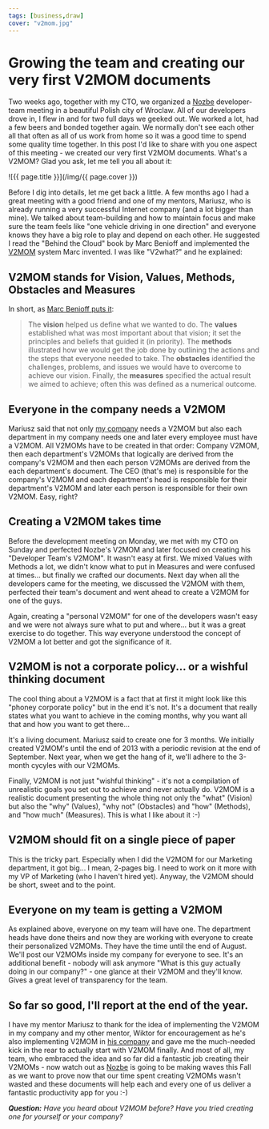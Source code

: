```yaml
---
tags: [business,draw]
cover: "v2mom.jpg"
---
```


# Growing the team and creating our very first V2MOM documents

Two weeks ago, together with my CTO, we organized a [Nozbe][n] developer-team meeting in a beautiful Polish city of Wroclaw. All of our developers drove in, I flew in and for two full days we geeked out. We worked a lot, had a few beers and bonded together again. We normally don't see each other all that often as all of us work from home so it was a good time to spend some quality time together. In this post I'd like to share with you one aspect of this meeting - we created our very first V2MOM documents. What's a V2MOM? Glad you ask, let me tell you all about it:

<!--More-->

![{{ page.title }}](/img/{{ page.cover }})

Before I dig into details, let me get back a little. A few months ago I had a great meeting with a good friend and one of my mentors, Mariusz, who is already running a very successful Internet company (and a lot bigger than mine). We talked about team-building and how to maintain focus and make sure the team feels like "one vehicle driving in one direction" and everyone knows they have a big role to play and depend on each other. He suggested I read the "Behind the Cloud" book by Marc Benioff and implemented the [V2MOM][v] system Marc invented. I was like "V2what?" and he explained:



## V2MOM stands for Vision, Values, Methods, Obstacles and Measures

In short, as [Marc Benioff puts it][v]:

> The **vision** helped us define what we wanted to do. The **values** established what was most important about that vision; it set the principles and beliefs that guided it (in priority). The **methods** illustrated how we would get the job done by outlining the actions and the steps that everyone needed to take. The **obstacles** identified the challenges, problems, and issues we would have to overcome to achieve our vision. Finally, the **measures** specified the actual result we aimed to achieve; often this was defined as a numerical outcome.

## Everyone in the company needs a V2MOM

Mariusz said that not only [my company][n] needs a V2MOM but also each department in my company needs one and later every employee must have a V2MOM. All V2MOMs have to be created in that order: Company V2MOM, then each department's V2MOMs that logically are derived from the company's V2MOM and then each person V2MOMs are derived from the each department's document. The CEO (that's me) is responsible for the company's V2MOM and each department's head is responsible for their department's V2MOM and later each person is responsible for their own V2MOM. Easy, right?

## Creating a V2MOM takes time

Before the development meeting on Monday, we met with my CTO on Sunday and perfected Nozbe's V2MOM and later focused on creating his "Developer Team's V2MOM". It wasn't easy at first. We mixed Values with Methods a lot, we didn't know what to put in Measures and were confused at times... but finally we crafted our documents. Next day when all the developers came for the meeting, we discussed the V2MOM with them, perfected their team's document and went ahead to create a V2MOM for one of the guys.

Again, creating a "personal V2MOM" for one of the developers wasn't easy and we were not always sure what to put and where... but it was a great exercise to do together. This way everyone understood the concept of V2MOM a lot better and got the significance of it.

## V2MOM is not a corporate policy... or a wishful thinking document

The cool thing about a V2MOM is a fact that at first it might look like this "phoney corporate policy" but in the end it's not. It's a document that really states what you want to achieve in the coming months, why you want all that and how you want to get there...

It's a living document. Mariusz said to create one for 3 months. We initially created V2MOM's until the end of 2013 with a periodic revision at the end of September. Next year, when we get the hang of it, we'll adhere to the 3-month cycyles with our V2MOMs.

Finally, V2MOM is not just "wishful thinking" - it's not a compilation of unrealistic goals you set out to achieve and never actually do. V2MOM is a realistic document presenting the whole thing not only the "what" (Vision) but also the "why" (Values), "why not" (Obstacles) and "how" (Methods), and "how much" (Measures). This is what I like about it :-)

## V2MOM should fit on a single piece of paper

This is the tricky part. Especially when I did the V2MOM for our Marketing department, it got big... I mean, 2-pages big. I need to work on it more with my VP of Marketing (who I haven't hired yet). Anyway, the V2MOM should be short, sweet and to the point.

## Everyone on my team is getting a V2MOM

As explained above, everyone on my team will have one. The department heads have done theirs and now they are working with everyone to create their personalized V2MOMs. They have the time until the end of August. We'll post our V2MOMs inside my company for everyone to see. It's an additional benefit - nobody will ask anymore "What is this guy actually doing in our company?" - one glance at their V2MOM and they'll know. Gives a great level of transparency for the team.

## So far so good, I'll report at the end of the year.

I have my mentor Mariusz to thank for the idea of implementing the V2MOM in my company and my other mentor, Wiktor for encouragement as he's also implementing V2MOM in [his company](http://Netguru.co) and gave me the much-needed kick in the rear to actually start with V2MOM finally. And most of all, my team, who embraced the idea and so far did a fantastic job creating their V2MOMs - now watch out as [Nozbe][n] is going to be making waves this Fall as we want to prove now that our time spent creating V2MOMs wasn't wasted and these documents will help each and every one of us deliver a fantastic productivity app for you :-)

***Question:** Have you heard about V2MOM before? Have you tried creating one for yourself or your company?*

[v]: http://blogs.salesforce.com/company/2013/04/how-to-create-alignment-within-your-company.html
[n]: http://www.nozbe.com/
[ns]: http://www.nozbe.com/signup
[p]: http://www.productivemagazine.com/
[s]: http://www.michaelsliwinski.com/productive_show
[t]: http://twitter.com/MSliwinski
[i]: http://www.michaelsliwinski.com/tag/ipadonly
[e]: http://www.michaelsliwinski.com/how-i-use-evernote
[d]: http://db.tt/kD7Liux

[n]: https://michael.gratis/nozbe